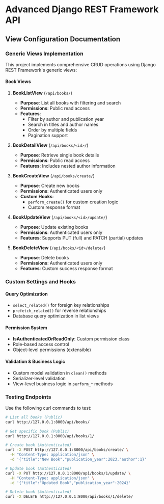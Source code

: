 # Advanced Django REST Framework API

## View Configuration Documentation

### Generic Views Implementation

This project implements comprehensive CRUD operations using Django REST Framework's generic views:

#### Book Views

1. **BookListView** (`/api/books/`)
   - **Purpose**: List all books with filtering and search
   - **Permissions**: Public read access
   - **Features**:
     - Filter by author and publication year
     - Search in titles and author names
     - Order by multiple fields
     - Pagination support

2. **BookDetailView** (`/api/books/<id>/`)
   - **Purpose**: Retrieve single book details
   - **Permissions**: Public read access
   - **Features**: Includes nested author information

3. **BookCreateView** (`/api/books/create/`)
   - **Purpose**: Create new books
   - **Permissions**: Authenticated users only
   - **Custom Hooks**: 
     - `perform_create()` for custom creation logic
     - Custom response format

4. **BookUpdateView** (`/api/books/<id>/update/`)
   - **Purpose**: Update existing books
   - **Permissions**: Authenticated users only
   - **Features**: Supports PUT (full) and PATCH (partial) updates

5. **BookDeleteView** (`/api/books/<id>/delete/`)
   - **Purpose**: Delete books
   - **Permissions**: Authenticated users only
   - **Features**: Custom success response format

### Custom Settings and Hooks

#### Query Optimization
- `select_related()` for foreign key relationships
- `prefetch_related()` for reverse relationships
- Database query optimization in list views

#### Permission System
- **IsAuthenticatedOrReadOnly**: Custom permission class
- Role-based access control
- Object-level permissions (extensible)

#### Validation & Business Logic
- Custom model validation in `clean()` methods
- Serializer-level validation
- View-level business logic in `perform_*` methods

### Testing Endpoints

Use the following curl commands to test:

```bash
# List all books (Public)
curl http://127.0.0.1:8000/api/books/

# Get specific book (Public)
curl http://127.0.0.1:8000/api/books/1/

# Create book (Authenticated)
curl -X POST http://127.0.0.1:8000/api/books/create/ \
  -H "Content-Type: application/json" \
  -d '{"title":"New Book","publication_year":2023,"author":1}'

# Update book (Authenticated)
curl -X PUT http://127.0.0.1:8000/api/books/1/update/ \
  -H "Content-Type: application/json" \
  -d '{"title":"Updated Book","publication_year":2024}'

# Delete book (Authenticated)
curl -X DELETE http://127.0.0.1:8000/api/books/1/delete/